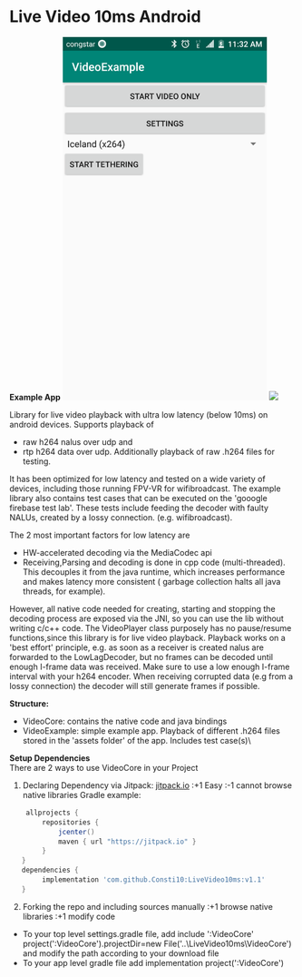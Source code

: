 # Live Video 10ms Android

**Example App**
<img src="https://github.com/Consti10/LiveVideo10ms/blob/master/Screenshots/device1.png" alt="ExampleMain" width="360"> <img src="https://github.com/Consti10/LiveVideo10ms/blob/master/Screenshots/device2.png" width="540">

Library for live video playback with ultra low latency (below 10ms) on android devices.
Supports playback of
* raw h264 nalus over udp and
* rtp h264 data over udp.
Additionally playback of raw .h264 files for testing.

It has been optimized for low latency and tested on a wide variety of devices, including those running FPV-VR for wifibroadcast.
The example library also contains test cases that can be executed on the 'gooogle firebase test lab'. These tests include feeding
the decoder with faulty NALUs, created by a lossy connection. (e.g. wifibroadcast).

The 2 most important factors for low latency are
* HW-accelerated decoding via the MediaCodec api
* Receiving,Parsing and decoding is done in cpp code (multi-threaded). This decouples it from the java runtime, which increases performance and makes latency more consistent ( garbage collection halts all java threads, for example).

However, all native code needed for creating, starting and stopping the decoding process are exposed via the JNI, so you can use the lib
without writing c/c++ code.
The VideoPlayer class purposely has no pause/resume functions,since this library is for live video playback.
Playback works on a 'best effort' principle, e.g. as soon as a receiver is created nalus are forwarded to the LowLagDecoder,
but no frames can be decoded until enough I-frame data was received. Make sure to use a low enough I-frame interval with your h264 encoder.
When receiving corrupted data (e.g from a lossy connection) the decoder will still generate frames if possible.

**Structure:**
- VideoCore: contains the native code and java bindings
- VideoExample: simple example app. Playback of different .h264 files stored in the 'assets folder' of the app. Includes test case(s)\

**Setup Dependencies**\
There are 2 ways to use VideoCore in your Project
1. Declaring Dependency via Jitpack: [jitpack.io](https://jitpack.io)
:+1 Easy
:-1 cannot browse native libraries
Gradle example:
```gradle
    allprojects {
        repositories {
            jcenter()
            maven { url "https://jitpack.io" }
        }
   }
   dependencies {
        implementation 'com.github.Consti10:LiveVideo10ms:v1.1'
   }
```
2. Forking the repo and including sources manually
:+1 browse native libraries
:+1 modify code
* To your top level settings.gradle file, add
include ':VideoCore'
project(':VideoCore').projectDir=new File('..\\LiveVideo10ms\\VideoCore')
and modify the path according to your download file
* To your app level gradle file add
implementation project(':VideoCore')


